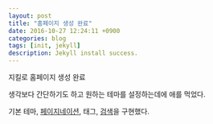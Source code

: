 ```yaml
---
layout: post
title: "홈페이지 생성 완료"
date: 2016-10-27 12:24:11 +0900
categories: blog
tags: [init, jekyll]
description: Jekyll install success.
---
```


지킬로 홈페이지 생성 완료

생각보다 간단하기도 하고 원하는 테마를 설정하는데에 애를 먹었다.

기본 테마, [페이지네이션](https://nolboo.kim/blog/2014/01/09/upgrade-jekyll-github-blog/), 태그, [검색](https://alexpearce.me/2016/02/simpler-jekyll-searching/)을 구현했다.

